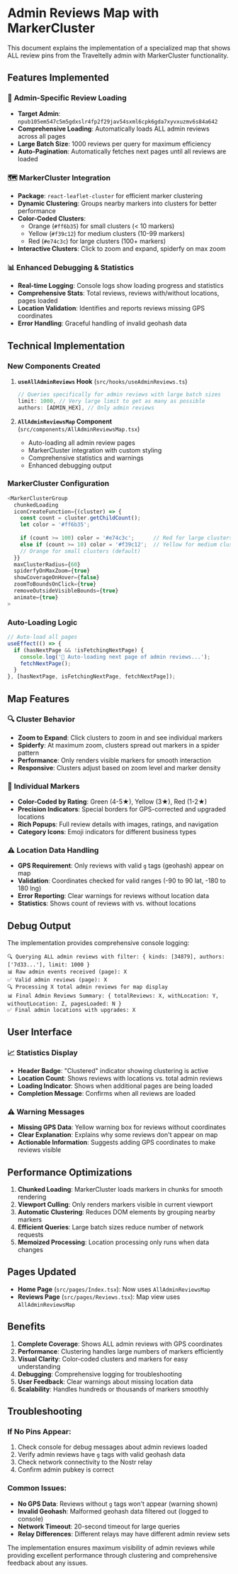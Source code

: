 # Admin Reviews Map with MarkerCluster

This document explains the implementation of a specialized map that shows ALL review pins from the Traveltelly admin with MarkerCluster functionality.

## Features Implemented

### 🎯 **Admin-Specific Review Loading**
- **Target Admin**: `npub105em547c5m5gdxslr4fp2f29jav54sxml6cpk6gda7xyvxuzmv6s84a642`
- **Comprehensive Loading**: Automatically loads ALL admin reviews across all pages
- **Large Batch Size**: 1000 reviews per query for maximum efficiency
- **Auto-Pagination**: Automatically fetches next pages until all reviews are loaded

### 🗺️ **MarkerCluster Integration**
- **Package**: `react-leaflet-cluster` for efficient marker clustering
- **Dynamic Clustering**: Groups nearby markers into clusters for better performance
- **Color-Coded Clusters**: 
  - Orange (`#ff6b35`) for small clusters (< 10 markers)
  - Yellow (`#f39c12`) for medium clusters (10-99 markers)  
  - Red (`#e74c3c`) for large clusters (100+ markers)
- **Interactive Clusters**: Click to zoom and expand, spiderfy on max zoom

### 📊 **Enhanced Debugging & Statistics**
- **Real-time Logging**: Console logs show loading progress and statistics
- **Comprehensive Stats**: Total reviews, reviews with/without locations, pages loaded
- **Location Validation**: Identifies and reports reviews missing GPS coordinates
- **Error Handling**: Graceful handling of invalid geohash data

## Technical Implementation

### New Components Created

1. **`useAllAdminReviews` Hook** (`src/hooks/useAdminReviews.ts`)
   ```typescript
   // Queries specifically for admin reviews with large batch sizes
   limit: 1000, // Very large limit to get as many as possible
   authors: [ADMIN_HEX], // Only admin reviews
   ```

2. **`AllAdminReviewsMap` Component** (`src/components/AllAdminReviewsMap.tsx`)
   - Auto-loading all admin review pages
   - MarkerCluster integration with custom styling
   - Comprehensive statistics and warnings
   - Enhanced debugging output

### MarkerCluster Configuration

```typescript
<MarkerClusterGroup
  chunkedLoading
  iconCreateFunction={(cluster) => {
    const count = cluster.getChildCount();
    let color = '#ff6b35';
    
    if (count >= 100) color = '#e74c3c';      // Red for large clusters
    else if (count >= 10) color = '#f39c12';  // Yellow for medium clusters
    // Orange for small clusters (default)
  }}
  maxClusterRadius={60}
  spiderfyOnMaxZoom={true}
  showCoverageOnHover={false}
  zoomToBoundsOnClick={true}
  removeOutsideVisibleBounds={true}
  animate={true}
>
```

### Auto-Loading Logic

```typescript
// Auto-load all pages
useEffect(() => {
  if (hasNextPage && !isFetchingNextPage) {
    console.log('🔄 Auto-loading next page of admin reviews...');
    fetchNextPage();
  }
}, [hasNextPage, isFetchingNextPage, fetchNextPage]);
```

## Map Features

### 🔍 **Cluster Behavior**
- **Zoom to Expand**: Click clusters to zoom in and see individual markers
- **Spiderfy**: At maximum zoom, clusters spread out markers in a spider pattern
- **Performance**: Only renders visible markers for smooth interaction
- **Responsive**: Clusters adjust based on zoom level and marker density

### 📍 **Individual Markers**
- **Color-Coded by Rating**: Green (4-5★), Yellow (3★), Red (1-2★)
- **Precision Indicators**: Special borders for GPS-corrected and upgraded locations
- **Rich Popups**: Full review details with images, ratings, and navigation
- **Category Icons**: Emoji indicators for different business types

### ⚠️ **Location Data Handling**
- **GPS Requirement**: Only reviews with valid `g` tags (geohash) appear on map
- **Validation**: Coordinates checked for valid ranges (-90 to 90 lat, -180 to 180 lng)
- **Error Reporting**: Clear warnings for reviews without location data
- **Statistics**: Shows count of reviews with vs. without locations

## Debug Output

The implementation provides comprehensive console logging:

```
🔍 Querying ALL admin reviews with filter: { kinds: [34879], authors: ['7d33...'], limit: 1000 }
📊 Raw admin events received (page): X
✅ Valid admin reviews (page): X
🔍 Processing X total admin reviews for map display
📊 Final Admin Reviews Summary: { totalReviews: X, withLocation: Y, withoutLocation: Z, pagesLoaded: N }
✅ Final admin locations with upgrades: X
```

## User Interface

### 📈 **Statistics Display**
- **Header Badge**: "Clustered" indicator showing clustering is active
- **Location Count**: Shows reviews with locations vs. total admin reviews
- **Loading Indicator**: Shows when additional pages are being loaded
- **Completion Message**: Confirms when all reviews are loaded

### ⚠️ **Warning Messages**
- **Missing GPS Data**: Yellow warning box for reviews without coordinates
- **Clear Explanation**: Explains why some reviews don't appear on map
- **Actionable Information**: Suggests adding GPS coordinates to make reviews visible

## Performance Optimizations

1. **Chunked Loading**: MarkerCluster loads markers in chunks for smooth rendering
2. **Viewport Culling**: Only renders markers visible in current viewport
3. **Automatic Clustering**: Reduces DOM elements by grouping nearby markers
4. **Efficient Queries**: Large batch sizes reduce number of network requests
5. **Memoized Processing**: Location processing only runs when data changes

## Pages Updated

- **Home Page** (`src/pages/Index.tsx`): Now uses `AllAdminReviewsMap`
- **Reviews Page** (`src/pages/Reviews.tsx`): Map view uses `AllAdminReviewsMap`

## Benefits

1. **Complete Coverage**: Shows ALL admin reviews with GPS coordinates
2. **Performance**: Clustering handles large numbers of markers efficiently
3. **Visual Clarity**: Color-coded clusters and markers for easy understanding
4. **Debugging**: Comprehensive logging for troubleshooting
5. **User Feedback**: Clear warnings about missing location data
6. **Scalability**: Handles hundreds or thousands of markers smoothly

## Troubleshooting

### If No Pins Appear:
1. Check console for debug messages about admin reviews loaded
2. Verify admin reviews have `g` tags with valid geohash data
3. Check network connectivity to the Nostr relay
4. Confirm admin pubkey is correct

### Common Issues:
- **No GPS Data**: Reviews without `g` tags won't appear (warning shown)
- **Invalid Geohash**: Malformed geohash data filtered out (logged to console)
- **Network Timeout**: 20-second timeout for large queries
- **Relay Differences**: Different relays may have different admin review sets

The implementation ensures maximum visibility of admin reviews while providing excellent performance through clustering and comprehensive feedback about any issues.